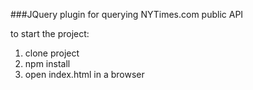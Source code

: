 ###JQuery plugin for querying NYTimes.com public API

to start the project:

1. clone project
2. npm install
3. open index.html in a browser
